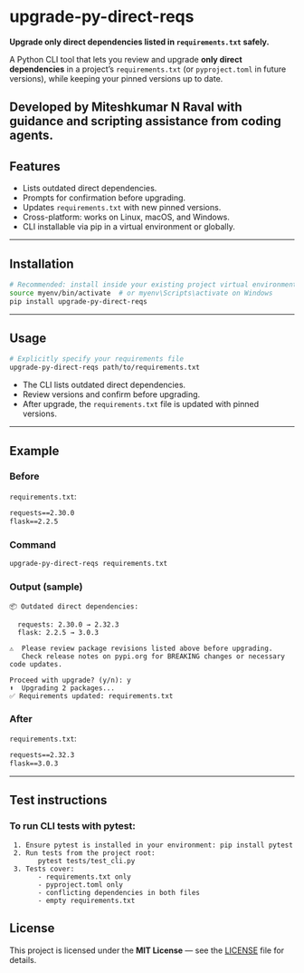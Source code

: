# upgrade-py-direct-reqs

**Upgrade only direct dependencies listed in `requirements.txt` safely.**

A Python CLI tool that lets you review and upgrade **only direct dependencies** in a project’s `requirements.txt` (or `pyproject.toml` in future versions), while keeping your pinned versions up to date.

Developed by Miteshkumar N Raval  with guidance and scripting assistance from coding agents.
---

## Features

- Lists outdated direct dependencies.
- Prompts for confirmation before upgrading.
- Updates `requirements.txt` with new pinned versions.
- Cross-platform: works on Linux, macOS, and Windows.
- CLI installable via pip in a virtual environment or globally.

---

## Installation

```bash
# Recommended: install inside your existing project virtual environment
source myenv/bin/activate  # or myenv\Scripts\activate on Windows
pip install upgrade-py-direct-reqs
```

---

## Usage

```bash
# Explicitly specify your requirements file
upgrade-py-direct-reqs path/to/requirements.txt
```

- The CLI lists outdated direct dependencies.
- Review versions and confirm before upgrading.
- After upgrade, the `requirements.txt` file is updated with pinned versions.

---

## Example

### Before

`requirements.txt`:
```txt
requests==2.30.0
flask==2.2.5
```

### Command
```bash
upgrade-py-direct-reqs requirements.txt
```

### Output (sample)
```
📦 Outdated direct dependencies:

  requests: 2.30.0 → 2.32.3
  flask: 2.2.5 → 3.0.3

⚠️  Please review package revisions listed above before upgrading.
   Check release notes on pypi.org for BREAKING changes or necessary code updates.

Proceed with upgrade? (y/n): y
⬆️  Upgrading 2 packages...
✅ Requirements updated: requirements.txt
```

### After

`requirements.txt`:
```txt
requests==2.32.3
flask==3.0.3
```

---

## Test instructions 

### To run CLI tests with pytest:
``` 
 1. Ensure pytest is installed in your environment: pip install pytest
 2. Run tests from the project root:
       pytest tests/test_cli.py
 3. Tests cover:
       - requirements.txt only
       - pyproject.toml only
       - conflicting dependencies in both files
       - empty requirements.txt
```

## License

This project is licensed under the **MIT License** — see the [LICENSE](LICENSE) file for details.
